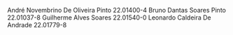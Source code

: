 André Novembrino De Oliveira Pinto 22.01400-4
Bruno Dantas Soares Pinto 22.01037-8
Guilherme Alves Soares 22.01540-0
Leonardo Caldeira De Andrade 22.01779-8
